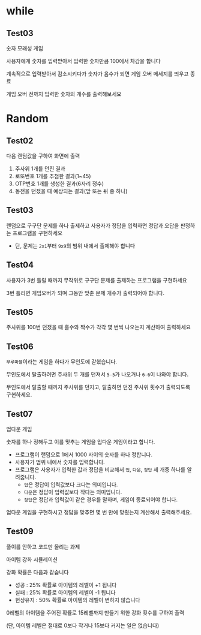 # while

## Test03

숫자 모래성 게임

사용자에게 숫자를 입력받아서 입력한 숫자만큼 100에서 차감을 합니다

계속적으로 입력받아서 감소시키다가 숫자가 음수가 되면 게임 오버 메세지를 띄우고 종료

게임 오버 전까지 입력한 숫자의 개수를 출력해보세요

# Random

## Test02

다음 랜덤값을 구하여 화면에 출력

1. 주사위 1개를 던진 결과
2. 로또번호 1개를 추첨한 결과(1~45)
3. OTP번호 1개를 생성한 결과(6자리 정수)
4. 동전을 던졌을 때 예상되는 결과(앞 또는 뒤 중 하나)

## Test03

랜덤으로 구구단 문제를 하나 출제하고 
사용자가 정답을 입력하면 정답과 오답을 판정하는 프로그램을 구현하세요

- 단, 문제는 `2x1`부터 `9x9`의 범위 내에서 출제해야 합니다

## Test04

사용자가 3번 틀릴 때까지 무작위로 구구단 문제를 출제하는 프로그램을 구현하세요

3번 틀리면 게임오버가 되며 그동안 맞춘 문제 개수가 출력되어야 합니다.

## Test05

주사위를 100번 던졌을 때 홀수와 짝수가 각각 몇 번씩 나오는지 계산하여 출력하세요

## Test06

`부루마블`이라는 게임을 하다가 무인도에 갇혔습니다.

무인도에서 탈출하려면 주사위 두 개를 던져서 `5-5`가 나오거나 `6-6`이 나와야 합니다.

무인도에서 탈출할 때까지 주사위를 던지고, 탈출하면 던진 주사위 횟수가 출력되도록 구현하세요.

## Test07

업다운 게임

숫자를 하나 정해두고 이를 맞추는 게임을 업다운 게임이라고 합니다.

- 프로그램이 랜덤으로 1에서 1000 사이의 숫자를 하나 정합니다.
- 사용자가 범위 내에서 숫자를 입력합니다.
- 프로그램은 사용자가 입력한 값과 정답을 비교해서 `업`, `다운`, `정답` 세 개중 하나를 알려줍니다.
	- `업`은 정답이 입력값보다 크다는 의미입니다.
	- `다운`은 정답이 입력값보다 작다는 의미입니다.
	- `정답`은 정답과 입력값이 같은 경우를 말하며, 게임이 종료되어야 합니다.

업다운 게임을 구현하시고 정답을 맞추면 몇 번 만에 맞췄는지 계산해서 출력해주세요.

## Test09

풀이를 안하고 코드만 올리는 과제

아이템 강화 시뮬레이션

강화 확률은 다음과 같습니다

- 성공 : 25% 확률로 아이템의 레벨이 +1 됩니다
- 실패 : 25% 확률로 아이템의 레벨이 -1 됩니다
- 현상유지 : 50% 확률로 아이템의 레벨이 변하지 않습니다

0레벨의 아이템을 주어진 확률로 15레벨까지 만들기 위한 강화 횟수를 구하여 출력

(단, 아이템 레벨은 절대로 0보다 작거나 15보다 커지는 일은 없습니다)
















